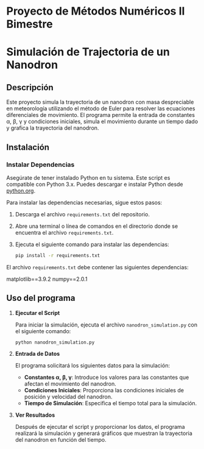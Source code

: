 # Proyecto de Métodos Numéricos II Bimestre

# Simulación de Trajectoria de un Nanodron

## Descripción

Este proyecto simula la trayectoria de un nanodron con masa despreciable en meteorología utilizando el método de Euler para resolver las ecuaciones diferenciales de movimiento. El programa permite la entrada de constantes α, β, γ y condiciones iniciales, simula el movimiento durante un tiempo dado y grafica la trayectoria del nanodron.

## Instalación

### Instalar Dependencias

Asegúrate de tener instalado Python en tu sistema. Este script es compatible con Python 3.x. Puedes descargar e instalar Python desde [python.org](https://www.python.org/downloads/).

Para instalar las dependencias necesarias, sigue estos pasos:

1. Descarga el archivo `requirements.txt` del repositorio.
2. Abre una terminal o línea de comandos en el directorio donde se encuentra el archivo `requirements.txt`.
3. Ejecuta el siguiente comando para instalar las dependencias:

    ```bash
    pip install -r requirements.txt
    ```

El archivo `requirements.txt` debe contener las siguientes dependencias:

matplotlib==3.9.2
numpy==2.0.1

## Uso del programa

1. **Ejecutar el Script**

    Para iniciar la simulación, ejecuta el archivo `nanodron_simulation.py` con el siguiente comando:

    ```bash
    python nanodron_simulation.py
    ```

2. **Entrada de Datos**

    El programa solicitará los siguientes datos para la simulación:
    - **Constantes α, β, γ**: Introduce los valores para las constantes que afectan el movimiento del nanodron.
    - **Condiciones Iniciales**: Proporciona las condiciones iniciales de posición y velocidad del nanodron.
    - **Tiempo de Simulación**: Especifica el tiempo total para la simulación.

3. **Ver Resultados**

    Después de ejecutar el script y proporcionar los datos, el programa realizará la simulación y generará gráficos que muestran la trayectoria del nanodron en función del tiempo.
